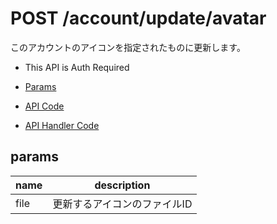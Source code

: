 # POST /account/update/avatar

このアカウントのアイコンを指定されたものに更新します。

- This API is Auth Required

- [Params](#params)
- [API Code](/src/endpoints/account/update/avatar.js)
- [API Handler Code](/src/handlers/web/account/update/avatar.js)

## params


name|description
---|---
file|更新するアイコンのファイルID
